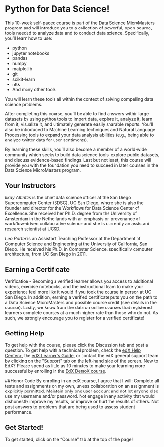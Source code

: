# Python for Data Science!

This 10-week self-paced course is part of the Data Science MicroMasters program and will introduce you to a collection of powerful, open-source, tools needed to analyze data and to conduct data science. Specifically, you’ll learn how to use:
- python
- jupyter notebooks
- pandas
- numpy
- matplotlib
- git
- scikit-learn
- nltk
- And many other tools

You will learn these tools all within the context of solving compelling data science problems.

After completing this course, you’ll be able to find answers within large datasets by using python tools to import data, explore it, analyze it, learn from it, visualize it, and ultimately generate easily sharable reports. You'll also be introduced to Machine Learning techniques and Natural Language Processing tools to expand your data analysis abilities (e.g., being able to analyze twitter data for user sentiments).

By learning these skills, you’ll also become a member of a world-wide community which seeks to build data science tools, explore public datasets, and discuss evidence-based findings. Last but not least, this course will provide you with the foundation you need to succeed in later courses in the Data Science MicroMasters program.

## Your Instructors

_Ilkay Altintas_ is the chief data science officer at the San Diego Supercomputer Center (SDSC), UC San Diego, where she is also the founder and director for the Workflows for Data Science Center of Excellence. She received her Ph.D. degree from the University of Amsterdam in the Netherlands with an emphasis on provenance of workflow-driven collaborative science and she is currently an assistant research scientist at UCSD.

_Leo Porter_ is an Assistant Teaching Professor at the Department of Computer Science and Engineering at the University of California, San Diego. He received his Ph.D. in Computer Science, specifically computer architecture, from UC San Diego in 2011.

## Earning a Certificate
Verification - Becoming a verified learner allows you access to additional videos, exercise notebooks, and the instructional team to make your experience feel more like it would if you took the course in person at UC San Diego. In addition, earning a verified certificate puts you on the path to a Data Science MicroMasters and possible course credit (see details in the course). Lastly, we know from the data on online courses that registered learners complete courses at a much higher rate than those who do not. As such, we strongly encourage you to register for a verified certificate!

## Getting Help
To get help with the course, please click the Discussion tab and post a question. To get help with a technical problem, check the [edX Help Center>](https://support.edx.org/hc/en-us), the [edX Learner's Guide](http://edx.readthedocs.io/projects/edx-guide-for-students/en/latest/), or contact the edX general support team by clicking on the "Support" tab on the left-hand side of the screen. New to EdX? Please spend as little as 10 minutes to make your learning more successful by enrolling in the [EdX DemoX course](https://www.edx.org/course/demox-edx-demox-1-0).

##Honor Code
By enrolling in an edX course, I agree that I will: Complete all tests and assignments on my own, unless collaboration on an assignment is explicitly permitted. Maintain only one user account and not let anyone else use my username and/or password. Not engage in any activity that would dishonestly improve my results, or improve or hurt the results of others. Not post answers to problems that are being used to assess student performance.

## Get Started!
To get started, click on the “Course” tab at the top of the page!
